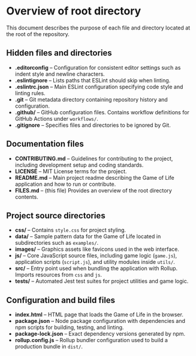 # Overview of root directory

This document describes the purpose of each file and directory located at the root of the repository.

## Hidden files and directories

- **.editorconfig** – Configuration for consistent editor settings such as indent style and newline characters.
- **.eslintignore** – Lists paths that ESLint should skip when linting.
- **.eslintrc.json** – Main ESLint configuration specifying code style and linting rules.
- **.git** – Git metadata directory containing repository history and configuration.
- **.github/** – GitHub configuration files. Contains workflow definitions for GitHub Actions under `workflows/`.
- **.gitignore** – Specifies files and directories to be ignored by Git.

## Documentation files

- **CONTRIBUTING.md** – Guidelines for contributing to the project, including development setup and coding standards.
- **LICENSE** – MIT License terms for the project.
- **README.md** – Main project readme describing the Game of Life application and how to run or contribute.
- **FILES.md** – (this file) Provides an overview of the root directory contents.

## Project source directories

- **css/** – Contains `style.css` for project styling.
- **data/** – Sample pattern data for the Game of Life located in subdirectories such as `examples/`.
- **images/** – Graphics assets like favicons used in the web interface.
- **js/** – Core JavaScript source files, including game logic (`game.js`), application scripts (`script.js`), and utility modules inside `utils/`.
- **src/** – Entry point used when bundling the application with Rollup. Imports resources from `css` and `js`.
- **tests/** – Automated Jest test suites for project utilities and game logic.

## Configuration and build files

- **index.html** – HTML page that loads the Game of Life in the browser.
- **package.json** – Node package configuration with dependencies and npm scripts for building, testing, and linting.
- **package-lock.json** – Exact dependency versions generated by npm.
- **rollup.config.js** – Rollup bundler configuration used to build a production bundle in `dist/`.

